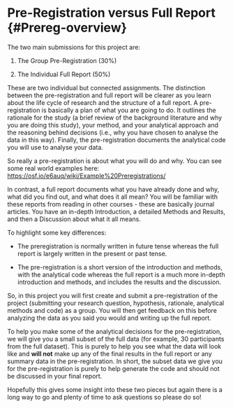 

# Pre-Registration versus Full Report {#Prereg-overview}

The two main submissions for this project are:

1. The Group Pre-Registration (30%)

2. The Individual Full Report (50%)

These are two individual but connected assignments. The distinction between the pre-registration and full report will be clearer as you learn about the life cycle of research and the structure of a full report.  A pre-registration is basically a plan of what you are going to do. It outlines the rationale for the study (a brief review of the background
literature and why you are doing this study), your method, and your analytical approach and the reasoning behind decisions (i.e., why you have chosen to analyse the data in this way). Finally, the pre-registration documents the analytical code you
will use to analyse your data. 

So really a pre-registration is about what you will do and
why. You can see some real world examples here: https://osf.io/e6auq/wiki/Example%20Preregistrations/

In contrast, a full report documents what you have already done and why, what did you find out, and what does it all mean? You will be familiar with these reports from reading in other courses - these are basically journal articles. You have an in-depth
Introduction, a detailed Methods and Results, and then a Discussion about what it all means.

To highlight some key differences:

- The preregistration is normally written in future tense whereas the full report is largely
written in the present or past tense.

- The pre-registration is a short version of the introduction and methods, with the analytical code whereas the full report is a much more in-depth introduction and methods, and includes the results and the discussion.

So, in this project you will first create and submit a pre-registration of the project (submitting your research question, hypothesis, rationale, analytical methods and code) as a group. You will then get feedback on this before analyzing the data as you said you would and writing up the full report.

To help you make some of the analytical decisions for the pre-registration, we will give you a
small subset of the full data (for example, 30 participants from the full dataset). This is purely to help you see what the data will look like and **will not** make up any of the final results in the full report or any summary data in the pre-registration. In short, the subset data we give you for the pre-registration is purely to help generate the code and should not be discussed in your final report. 

Hopefully this gives some insight into these two pieces but again there is a long way to go and plenty of time to ask questions so please do so!
